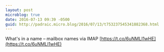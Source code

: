 ```yaml
---
layout: post
microblog: true
date: 2016-07-13 09:39 -0500
guid: http://padraic.micro.blog/2016/07/13/t753237545341882368.html
---
```

What's in a name – mailbox names via IMAP [https://t.co/6uNMLI1wHE](https://t.co/6uNMLI1wHE)
